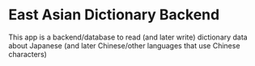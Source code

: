 # East Asian Dictionary Backend

This app is a backend/database to read (and later write) dictionary data about Japanese (and later Chinese/other languages that use Chinese characters)
